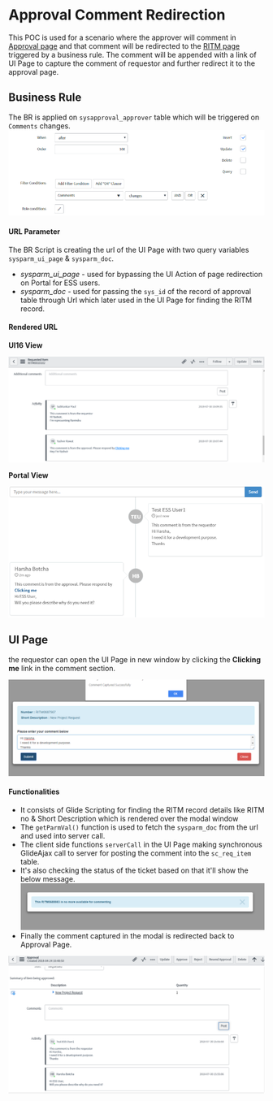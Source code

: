 # Approval Comment Redirection
This POC is used for a scenario where the approver will comment in [Approval page](https://github.com/Decoder-Paul/ServiceNow-Development/blob/master/Approval%20Comment%20Redirection/Comment%20from%20Approval.PNG) and that comment will be redirected to the [RITM page](https://github.com/Decoder-Paul/ServiceNow-Development/blob/master/Approval%20Comment%20Redirection/RITM%20Comment.PNG) triggered by a business rule.
The comment will be appended with a link of UI Page to capture the comment of requestor and further redirect it to the approval page.
## Business Rule
The BR is applied on `sysapproval_approver` table which will be triggered on `Comments` changes.
![alt text](https://github.com/Decoder-Paul/ServiceNow-Development/blob/master/UI%20Page%20on%20Comment%20Redirection/BR%20Run%20Condition.PNG)
#### URL Parameter
The BR Script is creating the url of the UI Page with two query variables `sysparm_ui_page` & `sysparm_doc`.
* *sysparm_ui_page* - used for bypassing the UI Action of page redirection on Portal for ESS users.
* *sysparm_doc* - used for passing the `sys_id` of the record of approval table through Url which later used in the UI Page for finding the RITM record.
#### Rendered URL
**UI16 View**

![Comment in RITM](https://github.com/Decoder-Paul/ServiceNow-Development/blob/master/UI%20Page%20on%20Comment%20Redirection/RITM%20Comment.PNG)

**Portal View**

![Comment in Portal](https://github.com/Decoder-Paul/ServiceNow-Development/blob/master/UI%20Page%20on%20Comment%20Redirection/Portal%20Comment.PNG)
## UI Page
the requestor can open the UI Page in new window by clicking the **Clicking me** link in the comment section.

![alt text](https://github.com/Decoder-Paul/ServiceNow-Development/blob/master/UI%20Page%20on%20Comment%20Redirection/Comment%20Modal.PNG)
#### Functionalities
* It consists of Glide Scripting for finding the RITM record details like RITM no & Short Description which is rendered over the modal window
* The `getParmVal()` function is used to fetch the `sysparm_doc` from the url and used into server call.
* The client side functions `serverCall` in the UI Page making synchronous GlideAjax call to server for posting the comment into the `sc_req_item` table.
* It's also checking the status of the ticket based on that it'll show the below message.
![pic of closed ritm](https://github.com/Decoder-Paul/ServiceNow-Development/blob/master/UI%20Page%20on%20Comment%20Redirection/Closed%20Ritm.PNG)
* Finally the comment captured in the modal is redirected back to Approval Page.

![comment in approval](https://github.com/Decoder-Paul/ServiceNow-Development/blob/master/UI%20Page%20on%20Comment%20Redirection/Comment%20on%20Approval.PNG)

